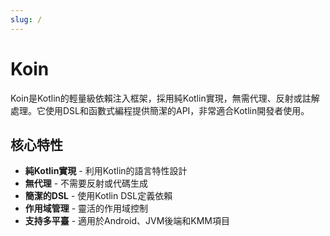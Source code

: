 ```yaml
---
slug: /
---
```


# Koin

Koin是Kotlin的輕量級依賴注入框架，採用純Kotlin實現，無需代理、反射或註解處理。它使用DSL和函數式編程提供簡潔的API，非常適合Kotlin開發者使用。

## 核心特性

- **純Kotlin實現** - 利用Kotlin的語言特性設計
- **無代理** - 不需要反射或代碼生成
- **簡潔的DSL** - 使用Kotlin DSL定義依賴
- **作用域管理** - 靈活的作用域控制
- **支持多平臺** - 適用於Android、JVM後端和KMM項目 